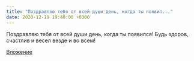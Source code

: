 ```yaml
---
title: "Поздравляю тебя от всей души день, когда ты появил..."
date: 2020-12-19 19:40:00 +0300
---
```


Поздравляю тебя от всей души день, когда ты появился! Будь здоров, счастлив и весел везде и во всем!

[Вложение](https://vk.com/photo196233691_457249072)
